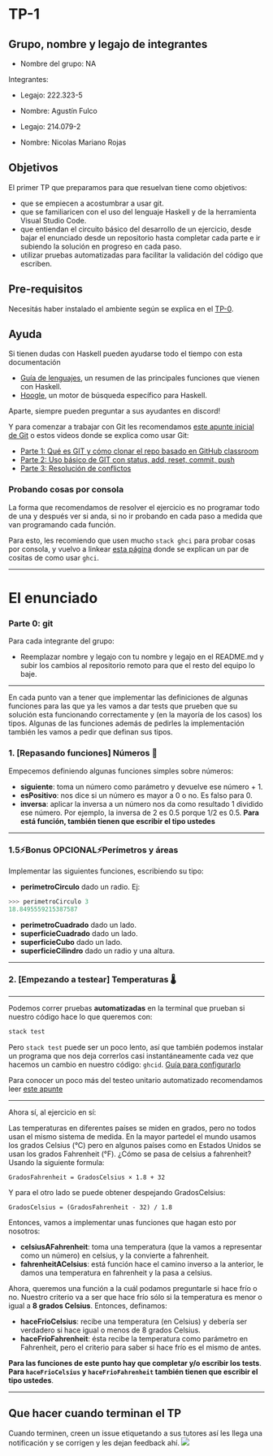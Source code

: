 # TP-1

## Grupo, nombre y legajo de integrantes

- Nombre del grupo: NA

Integrantes:
- Legajo: 222.323-5
- Nombre: Agustín Fulco

- Legajo: 214.079-2
- Nombre: Nicolas Mariano Rojas


## Objetivos

El primer TP que preparamos para que resuelvan tiene como objetivos:

- que se empiecen a acostumbrar a usar git.
- que se familiaricen con el uso del lenguaje Haskell y de la herramienta Visual Studio Code.
- que entiendan el circuito básico del desarrollo de un ejercicio, desde bajar el enunciado desde un repositorio hasta completar cada parte e ir subiendo la solución en progreso en cada paso.
- utilizar pruebas automatizadas para facilitar la validación del código que escriben.

## Pre-requisitos

Necesitás haber instalado el ambiente según se explica en el [TP-0](https://classroom.github.com/a/u4aiGg9H).

## Ayuda

Si tienen dudas con Haskell pueden ayudarse todo el tiempo con esta documentación

- [Guía de lenguajes](https://docs.google.com/document/d/1oJ-tyQJoBtJh0kFcsV9wSUpgpopjGtoyhJdPUdjFIJQ/edit?usp=sharing), un resumen de las principales funciones que vienen con Haskell.
- [Hoogle](https://www.haskell.org/hoogle/), un motor de búsqueda específico para Haskell.

Aparte, siempre pueden preguntar a sus ayudantes en discord!

Y para comenzar a trabajar con Git les recomendamos [este apunte inicial de Git](https://docs.google.com/document/d/1ozqfYCwt-37stynmgAd5wJlNOFKWYQeIZoeqXpAEs0I/edit) o estos videos donde se explica como usar Git:
- [Parte 1: Qué es GIT y cómo clonar el repo basado en GitHub classroom](https://www.youtube.com/watch?v=rRKe7l-ZNvM)
- [Parte 2: Uso básico de GIT con status, add, reset, commit, push](https://www.youtube.com/watch?v=OgasfM5qJJE)
- [Parte 3: Resolución de conflictos](https://www.youtube.com/watch?v=sKcN7cWFniw)

### Probando cosas por consola

La forma que recomendamos de resolver el ejercicio es no programar todo de una y después ver si anda, si no ir probando en cada paso a medida que van programando cada función.

Para esto, les recomiendo que usen mucho `stack ghci` para probar cosas por consola, y vuelvo a linkear [esta página](https://github.com/pdep-utn/enunciados-miercoles-noche/blob/master/pages/haskell/trabajo.md#comandos-%C3%BAtiles) donde se explican un par de cositas de como usar `ghci`.

-------------------------------

# El enunciado

### Parte 0: git

Para cada integrante del grupo:
- Reemplazar nombre y legajo con tu nombre y legajo en el  README.md y subir los cambios al repositorio remoto para que el resto del equipo lo baje.

-----------------------------------

En cada punto van a tener que implementar las definiciones de algunas funciones para las que ya les vamos a dar tests que prueben que su solución esta funcionando correctamente y (en la mayoría de los casos) los tipos. Algunas de las funciones además de pedirles la implementación también les vamos a pedir que definan sus tipos.

### 1. [Repasando funciones] Números 🔢

Empecemos definiendo algunas funciones simples sobre números:

- **siguiente**: toma un número como parámetro y devuelve ese número + 1.
- **esPositivo**: nos dice si un número es mayor a 0 o no. Es falso para 0.
- **inversa**: aplicar la inversa a un número nos da como resultado 1 dividido ese número. Por ejemplo, la inversa de 2 es 0.5 porque 1/2 es 0.5. **Para está función, también tienen que escribir el tipo ustedes**

---

### 1.5⚡**Bonus OPCIONAL**⚡Perímetros y áreas

Implementar las siguientes funciones, escribiendo su tipo:
- **perimetroCirculo** dado un radio. Ej:
```haskell
>>> perimetroCirculo 3
18.8495559215387587
```
- **perimetroCuadrado** dado un lado.
- **superficieCuadrado** dado un lado.
- **superficieCubo** dado un lado.
- **superficieCilindro** dado un radio y una altura.

----

### 2. [Empezando a testear] Temperaturas 🌡️

-----------------
Podemos correr pruebas **automatizadas** en la terminal que prueban si nuestro código hace lo que queremos con:

```bash
stack test
```

Pero `stack test` puede ser un poco lento, así que también podemos instalar un programa que nos deja correrlos casi instantáneamente cada vez que hacemos un cambio en nuestro código: `ghcid`. [Guía para configurarlo](https://github.com/pdepviernestm/2021-clases/blob/main/clase-02/correrTestsMasRapidoConGhcid.md#okay-c%C3%B3mo-lo-uso)

Para conocer un poco más del testeo unitario automatizado recomendamos leer [este apunte](https://docs.google.com/document/d/17EPSZSw7oY_Rv2VjEX2kMZDFklMOcDVVxyve9HSG0mE/edit#)

-----------------

Ahora sí, al ejercicio en sí:

Las temperaturas en diferentes países se miden en grados, pero no todos usan el mismo sistema de medida. En la mayor partedel el mundo usamos los grados Celsius (°C) pero en algunos países como en Estados Unidos se usan los grados Fahrenheit (°F).
¿Cómo se pasa de celsius a fahrenheit? Usando la siguiente formula:

```
GradosFahrenheit = GradosCelsius × 1.8 + 32
```

Y para el otro lado se puede obtener despejando GradosCelsius:

```
GradosCelsius = (GradosFahrenheit - 32) / 1.8
```

Entonces, vamos a implementar unas funciones que hagan esto por nosotros:

- **celsiusAFahrenheit**: toma una temperatura (que la vamos a representar como un número) en celsius, y la convierte a fahrenheit. 
- **fahrenheitACelsius**: está función hace el camino inverso a la anterior, le damos una temperatura en fahrenheit y la pasa a celsius.

Ahora, queremos una función a la cuál podamos preguntarle si hace frío o no. Nuestro criterio va a ser que hace frío sólo si la temperatura es menor o igual a **8 grados Celsius**. Entonces, definamos:

- **haceFrioCelsius**: recibe una temperatura (en Celsius) y debería ser verdadero si hace igual o menos de 8 grados Celsius.
- **haceFrioFahrenheit**: ésta recibe la temperatura como parámetro en Fahrenheit, pero el criterio para saber si hace frío es el mismo de antes.

**Para las funciones de este punto hay que completar y/o escribir los tests**.
**Para `haceFrioCelsius` y `haceFrioFahrenheit` también tienen que escribir el tipo ustedes**.

---

## Que hacer cuando terminan el TP

Cuando terminen, creen un issue etiquetando a sus tutores así les llega una notificación y se corrigen y les dejan feedback ahí.
![](https://i.imgur.com/ypeXpBw.gif)
